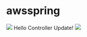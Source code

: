 # awsspring

<img src="https://img.shields.io/badge/spring-3cb371?style=flat-square&logo=spring&logoColor=green"/> 
Hello Controller Update!  
<img src="https://img.shields.io/badge/Firebase-FFCA28?style=flat-square&logo=firebase&logoColor=white"/>
